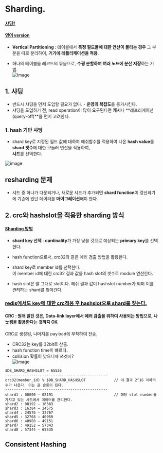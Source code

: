 

# Sharding.  
#### [샤딩?](http://blog.naver.com/PostView.nhn?blogId=kbm0996&logNo=221135040275&categoryNo=0&parentCategoryNo=0&viewDate=&currentPage=1&postListTopCurrentPage=1&from=postView)  
#### [영어 version](https://medium.com/@jeeyoungk/how-sharding-works-b4dec46b3f6)  

* **Vertical Partitioning** : 테이블에서 **특정 필드들에 대한 연산이 몰리는 경우** 그 부분을 따로 분리하여, **거기에 레플리케이션을 적용**.  


* 하나의 테이블을 레코드의 묶음으로, **수평 분할하여 여러 노드에 분산 저장**하는 기법.  
![image](https://user-images.githubusercontent.com/62331555/81693043-47480c80-949a-11ea-9eb9-4644b8d3ed6c.png)  

## 1. 샤딩  
* 반드시 샤딩을 먼저 도입할 필요가 없다. - **운영의 복잡도**를 증가시킨다.  
* 샤딩을 도입하기 전, read operation이 많이 요구된다면 **캐시**나 **레프리케이션(query-off)**을 먼저 고려한다.  

### 1. hash 기반 샤딩  
* shard key로 지정된 필드 값에 대하여 해쉬함수를 적용하여 나온 **hash value**를 **shard 갯수**에 대한 모듈러 연산을 적용하여,  
**샤드**를 선택한다.  

![image](https://user-images.githubusercontent.com/62331555/81694924-e53cd680-949c-11ea-8262-e5a8bdc4b42e.png)  

## resharding 문제  
* 샤드 중 하나가 다운되거나, 새로운 샤드가 추가되면 **shard function**이 갱신되기에 기존에 있던 데이터를 **마이그레이션**해야 한다.  

## 2. crc와 hashslot을 적용한 sharding 방식  
#### [Sharding 방법](https://engineering.linecorp.com/ko/blog/line-manga-database/)  
* **shard key 선택** : **cardinality**가 가장 낮을 것으로 예상되는 **primary key**를 선택한다.  

* hash function으로서, crc32와 같은 에러 검출 방법을 활용한다.  
* shard key로 member id를 선택한다.  
이 member id에 대한 crc32 결과 값을 hash slot의 갯수로 module 연산한다.  

* hash slot은 말 그대로 slot이다. 해쉬 결과 값이 hashslot number가 되며 이를 관리하는 shard를 찾아간다.  
### [redis에서도 key에 대한 crc적용 후 hashslot으로 shard를 찾는다.](http://redisgate.kr/redis/cluster/cluster_introduction.php)  

#### CRC : 원래 알던 것은, Data-link layer에서 **에러 검출**을 위하여 사용되는 방법으로, 나눗셈을 활용한다는 것까지 OK  
CRC로 생성된, 나머지를 payload에 부착하여 전송.  

* CRC32는 key를 32bit로 산출.  
* hash function time이 빠르다.  
* collision 확률이 낮으니까 쓰겟지?  
![image](https://user-images.githubusercontent.com/62331555/81700501-ac543000-94a3-11ea-96e4-86f8e9b583a9.png)  


```
$DB_SHARD_HASHSLOT = 65536    
-----------------------------------------------  
crc32(member_id) % $DB_SHARD_HASHSLOT             // 이 결과 2^16 이하의 수가 나온다. 이는 곧 슬롯이 된다.
-----------------------------------------------  
shard1 : 00000 – 08191                            // 해당 slot number를 가지고 있는 샤드에서 데이터를 관리한다.
shard2 : 08192 – 16383  
shard3 : 16384 – 24575  
shard4 : 24576 – 32767  
shard5 : 32768 – 40959  
shard6 : 40960 – 49151  
shard7 : 49152 – 57343  
shard8 : 57344 – 65535  
```


## Consistent Hashing  


